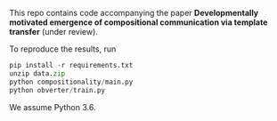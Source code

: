 This repo contains code accompanying the paper **Developmentally motivated emergence of compositional communication via template transfer** (under review).

To reproduce the results, run
```python
pip install -r requirements.txt
unzip data.zip
python compositionality/main.py
python obverter/train.py
```

We assume Python 3.6.
